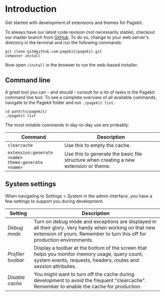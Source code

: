# Introduction

<p class="uk-article-lead">Get started with development of extensions and themes for Pagekit.</p>

To always have our latest code revision (not necessarily stable), checkout our master branch from [GitHub](https://github.com/pagekit/pagekit). To do so, change to your web server's directory in the terminal and run the following commands:

```shell
git clone git@github.com:pagekit/pagekit.git
composer install
```

Now open `/install` in the browser to run the web-based installer.

## Command line

A great tool you can - and should - consult for a lot of tasks is the Pagekit command line tool. To see a complete overview of all available commands, navigate to the Pagekit folder and run `./pagekit list`.

```shell
cd path/to/pagekit/
./pagekit list
```

The most notable commands in day-to-day use are probably:

| Command    | Description |
|------------------|-------------|
| `clearcache`     | Use this to empty the cache.  |
| `extension:generate <name>` <br> `theme:generate <name>`| Use this to generate the basic file structure when creating a new extension or theme.  |

## System settings

When navigating to *Settings > System* in the admin interface, you have a few settings to support you during development.

| Setting               | Description |
|-----------------------|-------------|
| *Debug mode*        | Turn on debug mode and exceptions are displayed in all their glory. Very handy when working on that new extension of yours. Remember to turn this off for production environments.  |
| *Profiler toolbar*  | Display a toolbar at the bottom of the screen that helps you monitor memory usage, query count, system events, requests, headers, routes and session attributes.  |
| *Disable cache*     | You might want to turn off the cache during development to avoid the frequent "clearcache". Remember to enable the cache for production.  |
